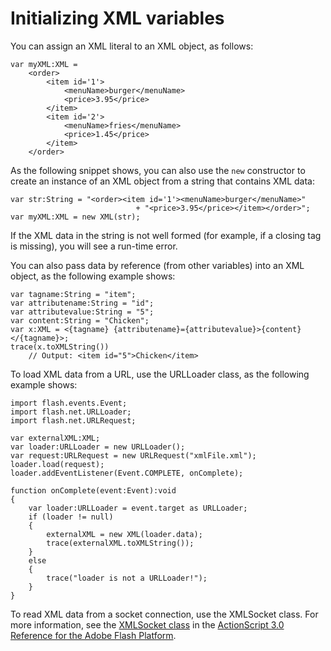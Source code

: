 # Initializing XML variables

<div>

You can assign an XML literal to an XML object, as follows:

    var myXML:XML =
        <order>
            <item id='1'>
                <menuName>burger</menuName>
                <price>3.95</price>
            </item>
            <item id='2'>
                <menuName>fries</menuName>
                <price>1.45</price>
            </item>
        </order>

As the following snippet shows, you can also use the `new` constructor to create
an instance of an XML object from a string that contains XML data:

    var str:String = "<order><item id='1'><menuName>burger</menuName>"
                                + "<price>3.95</price></item></order>";
    var myXML:XML = new XML(str);

If the XML data in the string is not well formed (for example, if a closing tag
is missing), you will see a run-time error.

You can also pass data by reference (from other variables) into an XML object,
as the following example shows:

    var tagname:String = "item";
    var attributename:String = "id";
    var attributevalue:String = "5";
    var content:String = "Chicken";
    var x:XML = <{tagname} {attributename}={attributevalue}>{content}</{tagname}>;
    trace(x.toXMLString())
        // Output: <item id="5">Chicken</item>

To load XML data from a URL, use the URLLoader class, as the following example
shows:

    import flash.events.Event;
    import flash.net.URLLoader;
    import flash.net.URLRequest;

    var externalXML:XML;
    var loader:URLLoader = new URLLoader();
    var request:URLRequest = new URLRequest("xmlFile.xml");
    loader.load(request);
    loader.addEventListener(Event.COMPLETE, onComplete);

    function onComplete(event:Event):void
    {
        var loader:URLLoader = event.target as URLLoader;
        if (loader != null)
        {
            externalXML = new XML(loader.data);
            trace(externalXML.toXMLString());
        }
        else
        {
            trace("loader is not a URLLoader!");
        }
    }

To read XML data from a socket connection, use the XMLSocket class. For more
information, see the <a
href="http://help.adobe.com/en_US/FlashPlatform/reference/actionscript/3/flash/net/XMLSocket.html"
target="_self">XMLSocket class</a> in the <a
href="http://help.adobe.com/en_US/FlashPlatform/reference/actionscript/3/index.html"
target="_self">ActionScript 3.0 Reference for the Adobe Flash Platform</a>.

</div>
